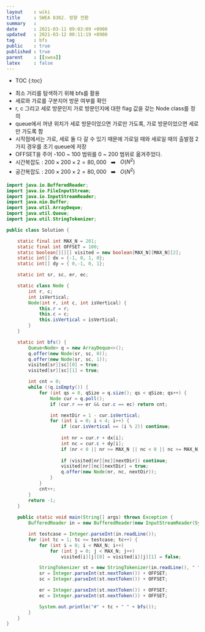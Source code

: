 ```yaml
---
layout    : wiki
title     : SWEA 8382. 방향 전환
summary   : 
date      : 2021-03-11 09:03:09 +0900
updated   : 2021-03-12 00:11:19 +0900
tag       : bfs
public    : true
published : true
parent    : [[swea]]
latex     : false
---
```

* TOC
{:toc}

- 최소 거리를 탐색하기 위해 bfs를 활용
- 세로와 가로를 구분지어 방문 여부를 확인
- r, c 그리고 세로 방문인지 가로 방문인지에 대한 flag 값을 갖는 Node class를 정의
- queue에서 꺼낸 위치가 세로 방문이었으면 가로만 가도록, 가로 방문이었으면 세로만 가도록 함
- 시작점에서는 가로, 세로 둘 다 갈 수 있기 때문에 가로일 때와 세로일 때의 출발점 2가지 경우를 초기 queue에 저장
- OFFSET을 주어 -100 ~ 100 범위를 0 ~ 200 범위로 옮겨주었다.
- 시간복잡도 : $200 \times 200 \times 2 = 80,000$ $~$ :arrow_right: $~$ $O(N^2)$
- 공간복잡도 : $200 \times 200 \times 2 = 80,000$ $~$ :arrow_right: $~$ $O(N^2)$

```java
import java.io.BufferedReader;
import java.io.FileInputStream;
import java.io.InputStreamReader;
import java.nio.Buffer;
import java.util.ArrayDeque;
import java.util.Queue;
import java.util.StringTokenizer;

public class Solution {

    static final int MAX_N = 201;
    static final int OFFSET = 100;
    static boolean[][][] visited = new boolean[MAX_N][MAX_N][2];
    static int[] dx = {-1, 0, 1, 0};
    static int[] dy = { 0,-1, 0, 1};

    static int sr, sc, er, ec;

    static class Node {
        int r, c;
        int isVertical;
        Node(int r, int c, int isVertical) {
            this.r = r;
            this.c = c;
            this.isVertical = isVertical;
        }
    }

    static int bfs() {
        Queue<Node> q = new ArrayDeque<>();
        q.offer(new Node(sr, sc, 0));
        q.offer(new Node(sr, sc, 1));
        visited[sr][sc][0] = true;
        visited[sr][sc][1] = true;

        int cnt = 0;
        while (!q.isEmpty()) {
            for (int qs = 0, qSize = q.size(); qs < qSize; qs++) {
                Node cur = q.poll();
                if (cur.r == er && cur.c == ec) return cnt;

                int nextDir = 1 - cur.isVertical;
                for (int i = 0; i < 4; i++) {
                    if (cur.isVertical == (i % 2)) continue;
										
                    int nr = cur.r + dx[i];
                    int nc = cur.c + dy[i];
                    if (nr < 0 || nr >= MAX_N || nc < 0 || nc >= MAX_N) continue;
										
                    if (visited[nr][nc][nextDir]) continue;
                    visited[nr][nc][nextDir] = true;
                    q.offer(new Node(nr, nc, nextDir));
                }
            }
            cnt++;
        }
        return -1;
    }
		
    public static void main(String[] args) throws Exception {
        BufferedReader in = new BufferedReader(new InputStreamReader(System.in));

        int testcase = Integer.parseInt(in.readLine());
        for (int tc = 1; tc <= testcase; tc++) {
            for (int i = 0; i < MAX_N; i++)
                for (int j = 0; j < MAX_N; j++)
                    visited[i][j][0] = visited[i][j][1] = false;

            StringTokenizer st = new StringTokenizer(in.readLine(), " ");
            sr = Integer.parseInt(st.nextToken()) + OFFSET;
            sc = Integer.parseInt(st.nextToken()) + OFFSET;

            er = Integer.parseInt(st.nextToken()) + OFFSET;
            ec = Integer.parseInt(st.nextToken()) + OFFSET;

            System.out.println("#" + tc + " " + bfs());
        }
    }
}
```
